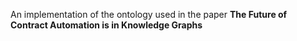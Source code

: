 An implementation of the ontology used in the paper **The Future of Contract Automation is in Knowledge Graphs**

